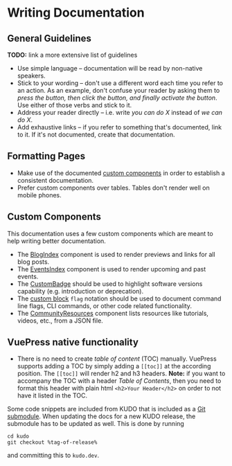 # Writing Documentation

## General Guidelines

**TODO:** link a more extensive list of guidelines

* Use simple language – documentation will be read by non-native speakers. 
* Stick to your wording – don't use a different word each time you refer to an action.
  As an example, don't confuse your reader by asking them to _press the button, then click the button, and finally activate the button_. Use either of those verbs and stick to it.
* Address your reader directly – i.e. write _you can do X_ instead of _we can do X_.
* Add exhaustive links – if you refer to something that's documented, link to it. If it's not documented, create that documentation.

## Formatting Pages

* Make use of the documented [custom components](#custom-components) in order to establish a consistent documentation.
* Prefer custom components over tables. Tables don't render well on mobile phones.

## Custom Components

This documentation uses a few custom components which are meant to help writing better documentation.

- The [BlogIndex](blog-index.md) component is used to render previews and links for all blog posts.
- The [EventsIndex](events-index.md) component is used to render upcoming and past events.
- The [CustomBadge](custom-badge.md) should be used to highlight software versions capability (e.g. introduction or deprecation).
- The [custom block](custom-blocks.md) `flag` notation should be used to document command line flags, CLI commands, or other code related functionality.
- The [CommunityResources](community-resources.md) component lists resources like tutorials, videos, etc., from a JSON file.

## VuePress native functionality

- There is no need to create _table of content_ (TOC) manually. VuePress supports adding a TOC by simply adding a `[[toc]]` at the according position. The `[[toc]]` will render h2 and h3 headers. **Note:** if you want to accompany the TOC with a header _Table of Contents_, then you need to format this header with plain html `<h2>Your Header</h2>` on order to not have it listed in the TOC.

Some code snippets are included from KUDO that is included as a [Git submodule](https://git-scm.com/docs/git-submodule). When updating the docs for a new KUDO release, the submodule has to be updated as well. This is done by running
```
cd kudo
git checkout %tag-of-release%
```
and committing this to `kudo.dev`.
